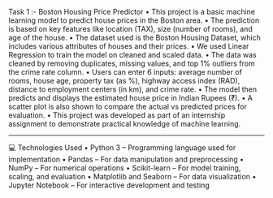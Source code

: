 Task 1 :- Boston Housing Price Predictor
•	This project is a basic machine learning model to predict house prices in the Boston area.
•	The prediction is based on key features like location (TAX), size (number of rooms), and age of the house.
•	The dataset used is the Boston Housing Dataset, which includes various attributes of houses and their prices.
•	We used Linear Regression to train the model on cleaned and scaled data.
•	The data was cleaned by removing duplicates, missing values, and top 1% outliers from the crime rate column.
•	Users can enter 6 inputs: average number of rooms, house age, property tax (as %), highway access index (RAD), distance to employment centers (in km), and crime rate.
•	The model then predicts and displays the estimated house price in Indian Rupees (₹).
•	A scatter plot is also shown to compare the actual vs predicted prices for evaluation.
•	This project was developed as part of an internship assignment to demonstrate practical knowledge of machine learning.
________________________________________
💻 Technologies Used
•	Python 3 – Programming language used for implementation
•	Pandas – For data manipulation and preprocessing
•	NumPy – For numerical operations
•	Scikit-learn – For model training, scaling, and evaluation
•	Matplotlib and Seaborn – For data visualization
•	Jupyter Notebook – For interactive development and testing
